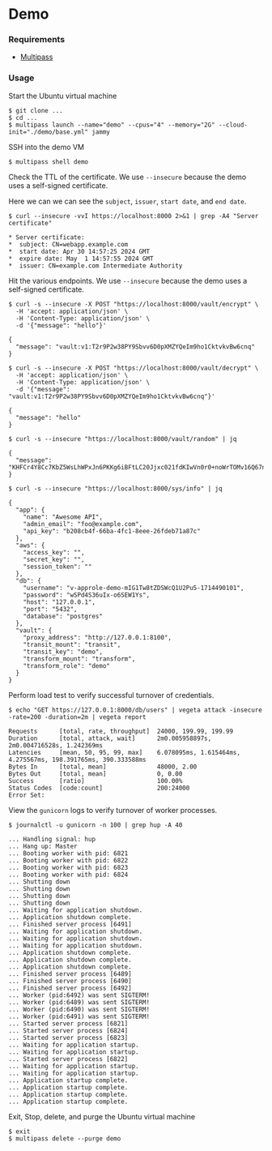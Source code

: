 # Demo

### Requirements
- [Multipass](https://multipass.run/install)

### Usage

Start the Ubuntu virtual machine
```shell
$ git clone ...
$ cd ...
$ multipass launch --name="demo" --cpus="4" --memory="2G" --cloud-init="./demo/base.yml" jammy
```

SSH into the demo VM
```shell
$ multipass shell demo
```

Check the TTL of the certificate. We use `--insecure` because the demo uses a self-signed certificate.

Here we can we can see the `subject`, `issuer`, `start date`, and `end date`.
```shell
$ curl --insecure -vvI https://localhost:8000 2>&1 | grep -A4 "Server certificate"

* Server certificate:
*  subject: CN=webapp.example.com
*  start date: Apr 30 14:57:25 2024 GMT
*  expire date: May  1 14:57:55 2024 GMT
*  issuer: CN=example.com Intermediate Authority
```

Hit the various endpoints. We use `--insecure` because the demo uses a self-signed certificate.

```shell
$ curl -s --insecure -X POST "https://localhost:8000/vault/encrypt" \
  -H 'accept: application/json' \
  -H 'Content-Type: application/json' \
  -d '{"message": "hello"}'

{
  "message": "vault:v1:T2r9P2w38PY9Sbvv6D0pXMZYQeIm9ho1CktvkvBw6cnq"
}
```

```shell
$ curl -s --insecure -X POST "https://localhost:8000/vault/decrypt" \
  -H 'accept: application/json' \
  -H 'Content-Type: application/json' \
  -d '{"message": "vault:v1:T2r9P2w38PY9Sbvv6D0pXMZYQeIm9ho1CktvkvBw6cnq"}'

{
  "message": "hello"
}
```

```shell
$ curl -s --insecure "https://localhost:8000/vault/random" | jq          

{
  "message": "KHFCr4Y8Cc7KbZ5WsLhWPxJn6PKKg6iBFtLC20Jjxc021fdKIwVn0r0+noWrTOMv16Q67nXXDPzOuk/RBILEdg=="
}
```

```shell
$ curl -s --insecure "https://localhost:8000/sys/info" | jq    

{
  "app": {
    "name": "Awesome API",
    "admin_email": "foo@example.com",
    "api_key": "b208cb4f-66ba-4fc1-8eee-26fdeb71a87c"
  },
  "aws": {
    "access_key": "",
    "secret_key": "",
    "session_token": ""
  },
  "db": {
    "username": "v-approle-demo-mIG1Tw8tZDSWcQ1U2Pu5-1714490101",
    "password": "wSPd4S36uIx-o6SEW1Ys",
    "host": "127.0.0.1",
    "port": "5432",
    "database": "postgres"
  },
  "vault": {
    "proxy_address": "http://127.0.0.1:8100",
    "transit_mount": "transit",
    "transit_key": "demo",
    "transform_mount": "transform",
    "transform_role": "demo"
  }
}
```

Perform load test to verify successful turnover of credentials.
```shell
$ echo "GET https://127.0.0.1:8000/db/users" | vegeta attack -insecure -rate=200 -duration=2m | vegeta report

Requests      [total, rate, throughput]  24000, 199.99, 199.99
Duration      [total, attack, wait]      2m0.005958897s, 2m0.004716528s, 1.242369ms
Latencies     [mean, 50, 95, 99, max]    6.078095ms, 1.615464ms, 4.275567ms, 198.391765ms, 390.333588ms
Bytes In      [total, mean]              48000, 2.00
Bytes Out     [total, mean]              0, 0.00
Success       [ratio]                    100.00%
Status Codes  [code:count]               200:24000  
Error Set:
```

View the `gunicorn` logs to verify turnover of worker processes.

```shell
$ journalctl -u gunicorn -n 100 | grep hup -A 40

... Handling signal: hup
... Hang up: Master
... Booting worker with pid: 6821
... Booting worker with pid: 6822
... Booting worker with pid: 6823
... Booting worker with pid: 6824
... Shutting down
... Shutting down
... Shutting down
... Shutting down
... Waiting for application shutdown.
... Application shutdown complete.
... Finished server process [6491]
... Waiting for application shutdown.
... Waiting for application shutdown.
... Waiting for application shutdown.
... Application shutdown complete.
... Application shutdown complete.
... Application shutdown complete.
... Finished server process [6489]
... Finished server process [6490]
... Finished server process [6492]
... Worker (pid:6492) was sent SIGTERM!
... Worker (pid:6489) was sent SIGTERM!
... Worker (pid:6490) was sent SIGTERM!
... Worker (pid:6491) was sent SIGTERM!
... Started server process [6821]
... Started server process [6824]
... Started server process [6823]
... Waiting for application startup.
... Waiting for application startup.
... Started server process [6822]
... Waiting for application startup.
... Waiting for application startup.
... Application startup complete.
... Application startup complete.
... Application startup complete.
... Application startup complete.
```

Exit, Stop, delete, and purge the Ubuntu virtual machine
```shell
$ exit
$ multipass delete --purge demo
```
